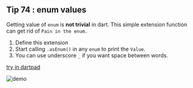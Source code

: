 ## Tip  74 : enum values

Getting value of `enum` is **not trivial** in dart. This simple extension function can get rid of `Pain in the enum.`

1. Define this extension
2. Start calling `.asEnum()` in any `enum` to print the `Value`.
3. You can use underscore `_` if you want space between words.

[try in dartpad](https://dartpad.dartlang.org/f8233e822afa073a90018c3bf8a9e271)

![demo](https://raw.githubusercontent.com/erluxman/awesomefluttertips/master/assets/74enum.png)

